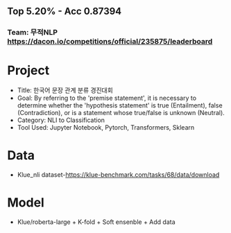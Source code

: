 ## Top 5.20% - Acc 0.87394
### Team: 무적NLP https://dacon.io/competitions/official/235875/leaderboard
# Project  
+ Title: 한국어 문장 관계 분류 경진대회
+ Goal: By referring to the 'premise statement', it is necessary to determine whether the 'hypothesis statement' is true (Entailment), false (Contradiction), or is a statement whose true/false is unknown (Neutral).
+ Category: NLI to Classification
+ Tool Used: Jupyter Notebook, Pytorch, Transformers, Sklearn
# Data
+ Klue_nli dataset-https://klue-benchmark.com/tasks/68/data/download
# Model
+ Klue/roberta-large + K-fold + Soft ensenble + Add data
